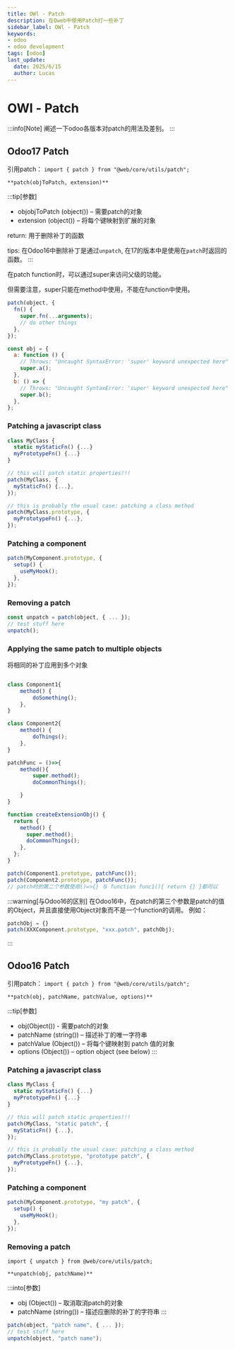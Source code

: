 ```yaml
---
title: OWl - Patch
description: 在Qweb中使用Patch打一些补丁
sidebar_label: OWl - Patch
keywords:
- odoo
- odoo development
tags: [odoo]
last_update:
  date: 2025/6/15
  author: Lucas
---
```


# OWl - Patch

:::info[Note]
阐述一下odoo各版本对patch的用法及差别。
:::

## Odoo17 Patch

引用patch：
`import { patch } from "@web/core/utils/patch";`

`**patch(objToPatch, extension)**`

:::tip[参数]
- objobjToPatch (object()) – 需要patch的对象
- extension (object()) – 将每个键映射到扩展的对象

return: 用于删除补丁的函数

tips: 在Odoo16中删除补丁是通过`unpatch`, 在17的版本中是使用在`patch`时返回的函数。
:::

在patch function时，可以通过super来访问父级的功能。

但需要注意，super只能在method中使用，不能在function中使用。

```javascript
patch(object, {
  fn() {
    super.fn(...arguments);
    // do other things
  },
});

const obj = {
  a: function () {
    // Throws: "Uncaught SyntaxError: 'super' keyword unexpected here"
    super.a();
  },
  b: () => {
    // Throws: "Uncaught SyntaxError: 'super' keyword unexpected here"
    super.b();
  },
};
```

### Patching a javascript class

```javascript
class MyClass {
  static myStaticFn() {...}
  myPrototypeFn() {...}
}

// this will patch static properties!!!
patch(MyClass, {
  myStaticFn() {...},
});

// this is probably the usual case: patching a class method
patch(MyClass.prototype, {
  myPrototypeFn() {...},
});
```

### Patching a component

```javascript
patch(MyComponent.prototype, {
  setup() {
    useMyHook();
  },
});
```

### Removing a patch

```javascript
const unpatch = patch(object, { ... });
// test stuff here
unpatch();
```

### Applying the same patch to multiple objects

将相同的补丁应用到多个对象

```javascript

class Component1{
    method() {
        doSomething();
    },
}

class Component2{
    method() {
        doThings();
    },
}

patchFunc = ()=>{
    method(){
        super.method();
        doCommonThings();

    }
}

function createExtensionObj() {
  return {
    method() {
      super.method();
      doCommonThings();
    },
  };
}

patch(Component1.prototype, patchFunc());
patch(Component2.prototype, patchFunc());
// patch时的第二个参数使用()=>{} 与 function func1(){ return {} }都可以
```

:::warning[与Odoo16的区别]
在Odoo16中，在patch的第三个参数是patch的值的Object，并且直接使用Object对象而不是一个function的调用。
例如：

```javascript
patchObj = {}
patch(XXXComponent.prototype, "xxx.patch", patchObj);
```

:::


## Odoo16 Patch

引用patch：
`import { patch } from "@web/core/utils/patch";`

`**patch(obj, patchName, patchValue, options)**`

:::tip[参数]
- obj(Object()) - 需要patch的对象
- patchName (string()) – 描述补丁的唯一字符串
- patchValue (Object()) – 将每个键映射到 patch 值的对象
- options (Object()) – option object (see below)
:::

### Patching a javascript class

```javascript
class MyClass {
  static myStaticFn() {...}
  myPrototypeFn() {...}
}

// this will patch static properties!!!
patch(MyClass, "static patch", {
  myStaticFn() {...},
});

// this is probably the usual case: patching a class method
patch(MyClass.prototype, "prototype patch", {
  myPrototypeFn() {...},
});
```

### Patching a component

```javascript
patch(MyComponent.prototype, "my patch", {
  setup() {
    useMyHook();
  },
});
```

### Removing a patch

`import { unpatch } from @web/core/utils/patch;`

`**unpatch(obj, patchName)**`

:::into[参数]
- obj (Object()) – 取消取消patch的对象
- patchName (string()) – 描述应删除的补丁的字符串
:::

```javascript
patch(object, "patch name", { ... });
// test stuff here
unpatch(object, "patch name");
```
